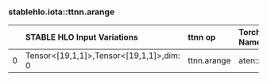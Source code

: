 
### stablehlo.iota::ttnn.arange


||STABLE HLO Input Variations|ttnn op|Torch Name|Status|
| :--- | :--- | :--- | :--- | :--- |
|0|Tensor<[19,1,1]>,Tensor<[19,1,1]>,dim: 0|ttnn.arange|aten::gather|4|
